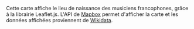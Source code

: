 Cette carte affiche le lieu de naissance des musiciens francophones, grâce à la librairie Leaflet.js.
L'API de <a href="https://www.mapbox.com/">Mapbox</a> permet d'afficher la carte et les données affichées proviennent de <a href="https://w.wiki/4eco">Wikidata</a>.

